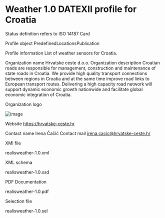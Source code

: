 # Weather 1.0 DATEXII profile for Croatia

Status definition refers to ISO 14187
Card

Profile object
PredefinedLocationsPublication

Profile information
List of weather sensors for Croatia.

Organization name
Hrvatske ceste d.o.o.
Organization description
Croatian roads are responsible for management, construction and maintenance of state roads in Croatia. We provide high quality transport connections between regions in Croatia and at the same time improve road links to European transport routes. Delivering a high capacity road network will support dynamic economic growth nationwide and facilitate global economic integration of Croatia.

Organization logo

![image](https://github.com/DATEX-II-EU/Profiles/assets/24648804/c8a7edd6-9910-4785-8b25-7b02fd974bf4)

Website
https://hrvatske-ceste.hr

Contact name
Irena Čačić
Contact mail
irena.cacic@hrvatske-ceste.hr

XMI file

realisweather-1.0.xml

XML schema

realisweather-1.0.xsd

PDF Documentation

realisweather-1.0.pdf

Selection file

realisweather-1.0.sel
